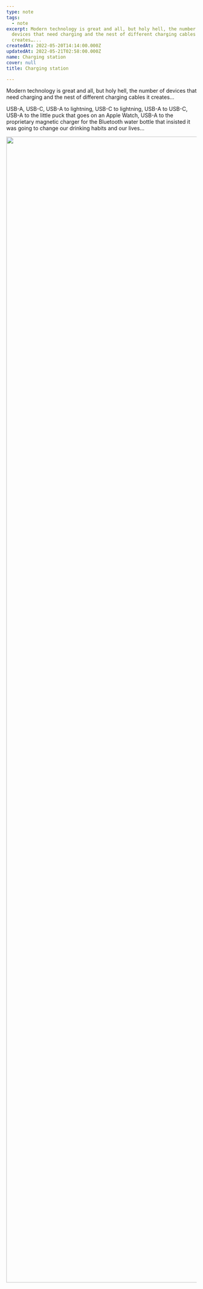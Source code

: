 ```yaml
---
type: note
tags:
  - note
excerpt: Modern technology is great and all, but holy hell, the number of
  devices that need charging and the nest of different charging cables it
  creates…...
createdAt: 2022-05-20T14:14:00.000Z
updatedAt: 2022-05-21T02:58:00.000Z
name: Charging station
cover: null
title: Charging station

---
```


Modern technology is great and all, but holy hell, the number of devices that need charging and the nest of different charging cables it creates…

USB-A, USB-C, USB-A to lightning, USB-C to lightning, USB-A to USB-C, USB-A to the little puck that goes on an Apple Watch, USB-A to the proprietary magnetic charger for the Bluetooth water bottle that insisted it was going to change our drinking habits and  our lives…

<img alt="" width="4032" height="3024" sizes="(min-width: 600px) 600px, 100vw" srcset="https://res.cloudinary.com/trevoreyre/image/upload/q_auto,f_auto,w_200/llama-llama-adventure/b0c9740f-6d60-423e-849d-f5b58fe9e0b4.jpg 200w, https://res.cloudinary.com/trevoreyre/image/upload/q_auto,f_auto,w_400/llama-llama-adventure/b0c9740f-6d60-423e-849d-f5b58fe9e0b4.jpg 400w, https://res.cloudinary.com/trevoreyre/image/upload/q_auto,f_auto,w_600/llama-llama-adventure/b0c9740f-6d60-423e-849d-f5b58fe9e0b4.jpg 600w, https://res.cloudinary.com/trevoreyre/image/upload/q_auto,f_auto,w_800/llama-llama-adventure/b0c9740f-6d60-423e-849d-f5b58fe9e0b4.jpg 800w, https://res.cloudinary.com/trevoreyre/image/upload/q_auto,f_auto,w_1200/llama-llama-adventure/b0c9740f-6d60-423e-849d-f5b58fe9e0b4.jpg 1200w," />

